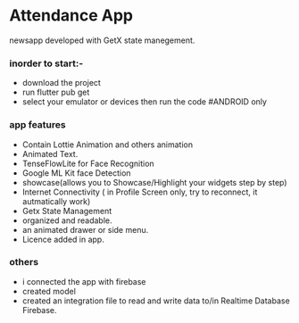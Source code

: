 # Attendance App

newsapp developed with GetX state manegement.

### inorder to start:-
-  download the project
-  run flutter pub get 
-  select your emulator or devices then run the code #ANDROID only
 

### app features
-  Contain Lottie Animation and others animation
-  Animated Text.
-  TenseFlowLite for Face Recognition
-  Google ML Kit face Detection
-  showcase(allows you to Showcase/Highlight your widgets step by step) 
-  Internet Connectivity ( in Profile Screen only, try to reconnect,  it autmatically  work)
-  Getx State Management
-  organized and readable.
-  an animated drawer or side menu.
-  Licence added in app.
  
### others
- i connected the app with firebase
-  created model
-  created an integration file to read and write data to/in  Realtime Database Firebase.




